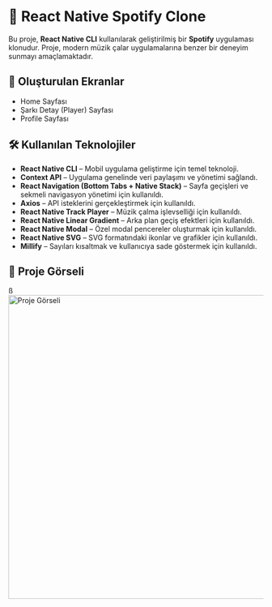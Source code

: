 # 🎵 React Native Spotify Clone

Bu proje, **React Native CLI** kullanılarak geliştirilmiş bir **Spotify** uygulaması klonudur. Proje, modern müzik çalar uygulamalarına benzer bir deneyim sunmayı amaçlamaktadır.

## 📱 Oluşturulan Ekranlar
- Home Sayfası
- Şarkı Detay (Player) Sayfası
- Profile Sayfası

## 🛠 Kullanılan Teknolojiler
- **React Native CLI** – Mobil uygulama geliştirme için temel teknoloji.
- **Context API** – Uygulama genelinde veri paylaşımı ve yönetimi sağlandı.
- **React Navigation (Bottom Tabs + Native Stack)** – Sayfa geçişleri ve sekmeli navigasyon yönetimi için kullanıldı.
- **Axios** – API isteklerini gerçekleştirmek için kullanıldı.
- **React Native Track Player** – Müzik çalma işlevselliği için kullanıldı.
- **React Native Linear Gradient** – Arka plan geçiş efektleri için kullanıldı.
- **React Native Modal** – Özel modal pencereler oluşturmak için kullanıldı.
- **React Native SVG** – SVG formatındaki ikonlar ve grafikler için kullanıldı.
- **Millify** – Sayıları kısaltmak ve kullanıcıya sade göstermek için kullanıldı.


## 🎨 Proje Görseli
<!-- Buraya proje görselini ekleyebilirsin -->ß
<img src="https://github.com/ibrahimcelik1804/spotisyClone/blob/main/src/assets/images/Gorsel.gif" alt="Proje Görseli" width="600"/>


